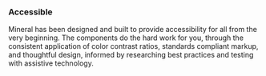 ### Accessible

Mineral has been designed and built to provide accessibility for all from the
very beginning. The components do the hard work for you, through the consistent
application of color contrast ratios, standards compliant markup, and thoughtful
design, informed by researching best practices and testing with assistive
technology.
